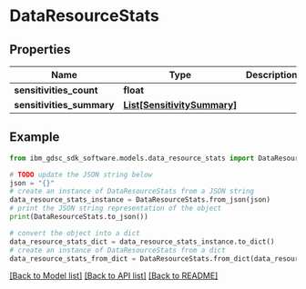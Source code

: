 # DataResourceStats


## Properties

Name | Type | Description | Notes
------------ | ------------- | ------------- | -------------
**sensitivities_count** | **float** |  | [optional] 
**sensitivities_summary** | [**List[SensitivitySummary]**](SensitivitySummary.md) |  | [optional] 

## Example

```python
from ibm_gdsc_sdk_software.models.data_resource_stats import DataResourceStats

# TODO update the JSON string below
json = "{}"
# create an instance of DataResourceStats from a JSON string
data_resource_stats_instance = DataResourceStats.from_json(json)
# print the JSON string representation of the object
print(DataResourceStats.to_json())

# convert the object into a dict
data_resource_stats_dict = data_resource_stats_instance.to_dict()
# create an instance of DataResourceStats from a dict
data_resource_stats_from_dict = DataResourceStats.from_dict(data_resource_stats_dict)
```
[[Back to Model list]](../README.md#documentation-for-models) [[Back to API list]](../README.md#documentation-for-api-endpoints) [[Back to README]](../README.md)


